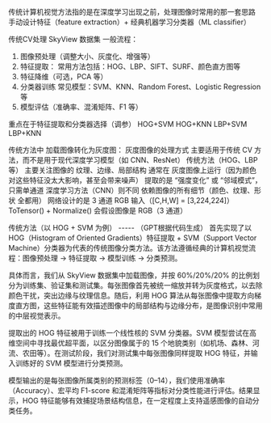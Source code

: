 传统计算机视觉方法指的是在深度学习出现之前，处理图像时常用的那一套思路
手动设计特征（feature extraction）+ 经典机器学习分类器（ML classifier）


传统CV处理 SkyView 数据集
一般流程：  
1. 图像预处理（调整大小、灰度化、增强等）
2. 特征提取： 常用方法包括：HOG、LBP、SIFT、SURF、颜色直方图等
3. 特征降维（可选，PCA 等）
4. 分类器训练 常见模型：SVM、KNN、Random Forest、Logistic Regression 等
5. 模型评估（准确率、混淆矩阵、F1 等）

重点在于特征提取和分类器选择（调参）
HOG+SVM
HOG+KNN
LBP+SVM
LBP+KNN

传统方法中 加载图像转化为灰度图：
灰度图像的处理方式 主要适用于传统 CV 方法，而不是用于现代深度学习模型（如 CNN、ResNet）
传统方法（HOG、LBP 等） 
    主要关注图像的 纹理、边缘、局部结构
    通常在 灰度图像上运行（因为颜色对这些特征没太大影响，甚至会带来噪声）
    提取的是 “强度变化” 或 “邻域模式”，只需单通道
深度学习方法（CNN）则不同
    依赖图像的所有细节（颜色、纹理、形状 全都用）
    网络设计的是 3 通道 RGB 输入（[C,H,W] = [3,224,224]）
    ToTensor() + Normalize() 会假设图像是 RGB（3 通道）



传统方法（以 HOG + SVM 为例）  ----- （GPT根据代码生成） 
首先实现了以 HOG（Histogram of Oriented Gradients）特征提取 + SVM（Support Vector Machine）分类器为代表的传统图像分类方法。该方法遵循经典的计算机视觉流程：图像预处理 → 特征提取 → 模型训练 → 分类预测。

具体而言，我们从 SkyView 数据集中加载图像，并按 60%/20%/20% 的比例划分为训练集、验证集和测试集。每张图像首先被统一缩放并转为灰度格式，以去除颜色干扰，突出边缘与纹理信息。随后，利用 HOG 算法从每张图像中提取方向梯度直方图，这些特征能有效描述图像中的局部结构与边缘分布，是图像识别中常用的中层视觉表示。

提取出的 HOG 特征被用于训练一个线性核的 SVM 分类器。SVM 模型尝试在高维空间中寻找最优超平面，以区分图像属于的 15 个地貌类别（如机场、森林、河流、农田等）。在测试阶段，我们对测试集中每张图像同样提取 HOG 特征，并输入训练好的 SVM 模型进行分类预测。

模型输出的是每张图像所属类别的预测标签（0–14），我们使用准确率（Accuracy）、宏平均 F1-score 和混淆矩阵等指标对分类性能进行评估。结果显示，HOG 特征能够有效捕捉场景结构信息，在一定程度上支持遥感图像的自动分类任务。